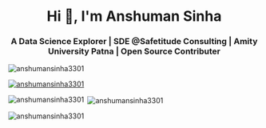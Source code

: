 <h1 align="center">Hi 👋, I'm Anshuman Sinha</h1>
<h3 align="center">A Data Science Explorer | SDE @Safetitude Consulting | Amity University Patna | 
  Open Source Contributer </h3>

<p align="left"> <img src="https://komarev.com/ghpvc/?username=anshumansinha3301&label=Profile%20views&color=0e75b6&style=flat" alt="anshumansinha3301" /> </p>


<p align="left"> <a href="https://github.com/ryo-ma/github-profile-trophy"><img src="https://github-profile-trophy.vercel.app/?username=anshumansinha3301" alt="anshumansinha3301" /></a> </p>


<p><img align="left" src="https://github-readme-stats.vercel.app/api/top-langs?username=anshumansinha3301&show_icons=true&locale=en&layout=compact" alt="anshumansinha3301" /></p>

<p>&nbsp;<img align="center" src="https://github-readme-stats.vercel.app/api?username=anshumansinha3301&show_icons=true&locale=en" alt="anshumansinha3301" /></p>

<p><img align="center" src="https://github-readme-streak-stats.herokuapp.com/?user=anshumansinha3301&" alt="anshumansinha3301" /></p>


